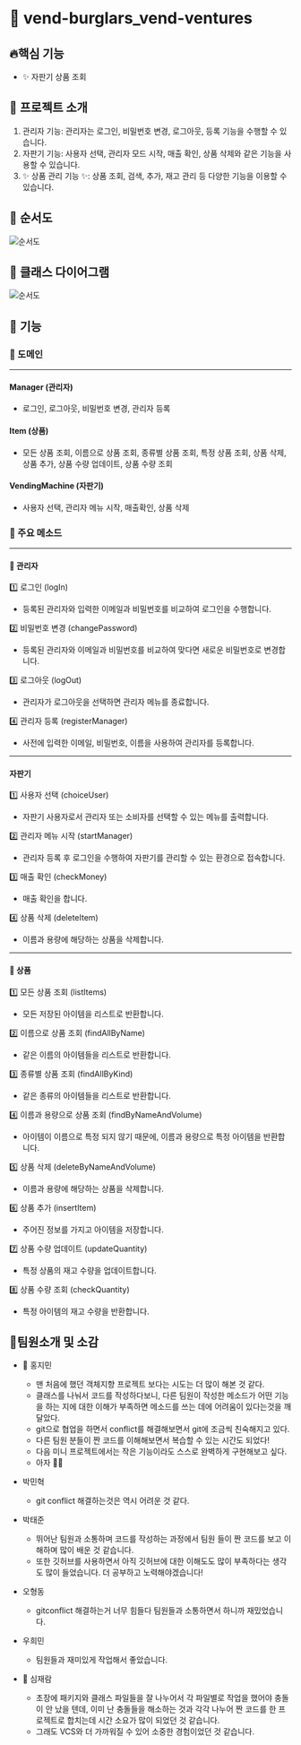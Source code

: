 # 🚽 vend-burglars_vend-ventures


## 🔥핵심 기능


- ✨ 자판기 상품 조회


## 🏦 프로젝트 소개


1. 관리자 기능: 관리자는 로그인, 비밀번호 변경, 로그아웃, 등록 기능을 수행할 수 있습니다. 
2. 자판기 기능: 사용자 선택, 관리자 모드 시작, 매출 확인, 상품 삭제와 같은 기능을 사용할 수 있습니다.
3. ✨ 상품 관리 기능 ✨: 상품 조회, 검색, 추가, 재고 관리 등 다양한 기능을 이용할 수 있습니다.


## 📌 순서도


![순서도](https://github.com/jectgenius/oop2-vendburglars-vendventures/blob/master/flow-chart.png)


## 📌 클래스 다이어그램


![순서도](https://github.com/jectgenius/oop2-vendburglars-vendventures/blob/master/class-diagram.png)


## 🍕 기능



### 🔆 도메인

---
#### Manager (관리자)
- 로그인, 로그아웃, 비밀번호 변경, 관리자 등록
#### Item (상품)
- 모든 상품 조회, 이름으로 상품 조회, 종류별 상품 조회, 특정 상품 조회, 상품 삭제, 상품 추가, 상품 수량 업데이트, 상품 수량 조회
#### VendingMachine (자판기)
- 사용자 선택, 관리자 메뉴 시작, 매출확인, 상품 삭제


### 🎈 주요 메소드

---
#### 💼 관리자
1️⃣ 로그인 (logIn)
-  등록된 관리자와 입력한 이메일과 비밀번호를 비교하여 로그인을 수행합니다.

2️⃣ 비밀번호 변경 (changePassword)
- 등록된 관리자와 이메일과 비밀번호를 비교하여 맞다면 새로운 비밀번호로 변경합니다.

3️⃣ 로그아웃 (logOut)
- 관리자가 로그아웃을 선택하면 관리자 메뉴를 종료합니다.

4️⃣ 관리자 등록 (registerManager)
- 사전에 입력한 이메일, 비밀번호, 이름을 사용하여 관리자를 등록합니다.

---
####  자판기
1️⃣ 사용자 선택 (choiceUser)
- 자판기 사용자로서 관리자 또는 소비자를 선택할 수 있는 메뉴를 출력합니다.

2️⃣ 관리자 메뉴 시작 (startManager)
- 관리자 등록 후 로그인을 수행하여 자판기를 관리할 수 있는 환경으로 접속합니다.

3️⃣ 매출 확인 (checkMoney)
- 매출 확인을 합니다.

4️⃣ 상품 삭제 (deleteItem)
- 이름과 용량에 해당하는 상품을 삭제합니다.

---
#### 💎 상품
1️⃣ 모든 상품 조회 (listItems)
- 모든 저장된 아이템을 리스트로 반환합니다.

2️⃣ 이름으로 상품 조회 (findAllByName)
- 같은 이름의 아이템들을 리스트로 반환합니다.

3️⃣ 종류별 상품 조회 (findAllByKind)
- 같은 종류의 아이템들을 리스트로 반환합니다.

4️⃣ 이름과 용량으로 상품 조회 (findByNameAndVolume)
- 아이템이 이름으로 특정 되지 않기 때문에, 이름과 용량으로 특정 아이템을 반환합니다.

5️⃣ 상품 삭제 (deleteByNameAndVolume)
- 이름과 용량에 해당하는 상품을 삭제합니다.

6️⃣ 상품 추가 (insertItem)
- 주어진 정보를 가지고 아이템을 저장합니다.

7️⃣ 상품 수량 업데이트 (updateQuantity)
- 특정 상품의 재고 수량을 업데이트합니다.

8️⃣ 상품 수량 조회 (checkQuantity)
- 특정 아이템의 재고 수량을 반환합니다.



## 🤟팀원소개 및 소감


* 🐰 홍지민
  * 맨 처음에 했던 객체지향 프로젝트 보다는 시도는 더 많이 해본 것 같다.
  * 클래스를 나눠서 코드를 작성하다보니, 다른 팀원이 작성한 메소드가 어떤 기능을 하는 지에 대한 이해가 부족하면 메소드를 쓰는 데에 어려움이 있다는것을 깨달았다.
  * git으로 협업을 하면서 conflict를 해결해보면서 git에 조금씩 친숙해지고 있다.
  * 다른 팀원 분들이 짠 코드를 이해해보면서 복습할 수 있는 시간도 되었다!
  * 다음 미니 프로젝트에서는 작은 기능이라도 스스로 완벽하게 구현해보고 싶다.
  * 아자 💪🏻


* 박민혁
  * git conflict 해결하는것은 역시 어려운 것 같다.
  

* 박태준
  * 뛰어난 팀원과 소통하며 코드를 작성하는 과정에서 팀원 들이 짠 코드를 보고 이해하며 많이 배운 것 같습니다. 
  * 또한 깃허브를 사용하면서 아직 깃허브에 대한 이해도도 많이 부족하다는 생각도 많이 들었습니다. 더 공부하고 노력해야겠습니다!


* 오형동
  * gitconflict 해결하는거 너무 힘들다 팀원들과 소통하면서 하니까 재밌었습니다.


* 우희민
  * 팀원들과 재미있게 작업해서 좋았습니다.


* 🐯 심재람
  * 초장에 패키지와 클래스 파일들을 잘 나누어서 각 파일별로 작업을 했어야 충돌이 안 났을 텐데, 이미 난 충돌들을 해소하는 것과 각각 나누어 짠 코드를 한 프로젝트로 합치는데 시간 소요가 많이 되었던 것 같습니다.
  * 그래도 VCS와 더 가까워질 수 있어 소중한 경험이었던 것 같습니다.